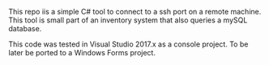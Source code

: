 This repo iis a simple C# tool to connect to a ssh port on a remote machine.  This tool is small part of an inventory system that also queries a mySQL database.  

This code was tested in Visual Studio 2017.x as a console project.  To be later be ported to a Windows Forms project.


